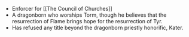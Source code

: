 - Enforcer for [[The Council of Churches]]
- A dragonborn who worships Torm, though he believes that the resurrection of Flame brings hope for the resurrection of Tyr.
- Has refused any title beyond the dragonborn priestly honorific, Kater.